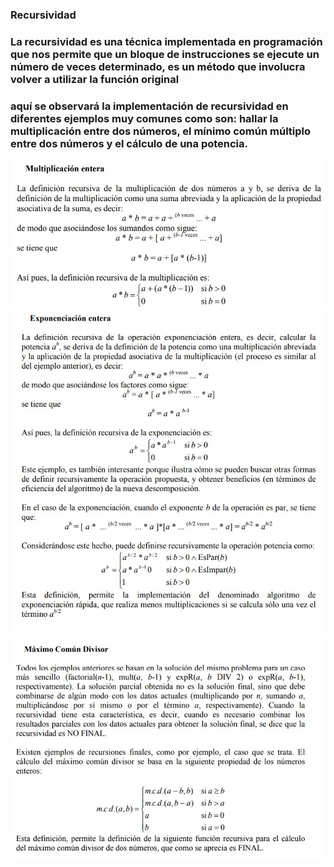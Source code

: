### Recursividad
### La recursividad es una técnica implementada en programación que nos permite que un bloque de instrucciones se ejecute un número de veces determinado, es un método que involucra volver a utilizar la función original

### aquí se observará la implementación de recursividad en diferentes ejemplos muy comunes como son: hallar la multiplicación entre dos números, el mínimo común múltiplo entre dos números y el cálculo de una potencia.

![multiplicación](img/multiplicacion.jpg "mult")
![exponenciacion](img/exponenciacion.jpg "exp")
![MCD](img/MCD.jpg "mcd")



